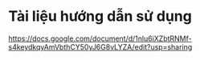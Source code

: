 # Tài liệu hướng dẫn sử dụng
https://docs.google.com/document/d/1nlu6iXZbtRNMf-s4keydkqyAmVbthCY50yJ6G8vLYZA/edit?usp=sharing 
